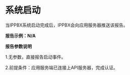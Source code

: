 

# 系统启动

当IPPBX系统启动完成后，IPPBX会向应用服务器推送该报告。

**报告示例：N/A**

**报告参数说明**

1.无参数，直接报告启动事件。

2.前提条件：应用服务端已连接上API服务器，完成认证。

